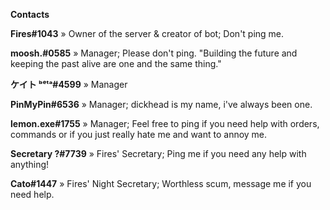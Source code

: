 **__Contacts__**

**Fires#1043**
     » Owner of the server & creator of bot; Don't ping me.

**moosh.#0585**
     » Manager; Please don't ping. "Building the future and keeping the past alive are one and the same thing."

**ケイト ᵇᵉᵗᵃ#4599**
     » Manager

**PinMyPin#6536**
     » Manager; dickhead is my name, i've always been one.

**lemon.exe#1755**
     » Manager; Feel free to ping if you need help with orders, commands or if you just really hate me and want to annoy me.

**Secretary ?#7739**
     » Fires' Secretary; Ping me if you need any help with anything!

**Cato#1447**
     » Fires' Night Secretary; Worthless scum, message me if you need help.
